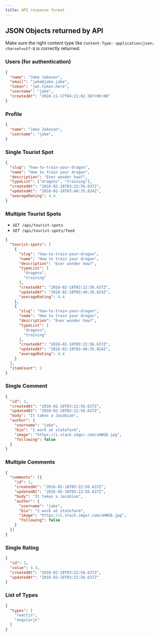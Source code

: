 ```yaml
---
title: API response format
---
```


## JSON Objects returned by API

Make sure the right content type like `Content-Type: application/json; charset=utf-8` is correctly returned.

### Users (for authentication)

```JSON
{
  "name": "Jake Jakeson",
  "email": "jake@jake.jake",
  "token": "jwt.token.here",
  "username": "jake",
  "createdAt": "2024-11-17T04:21:02.387+00:00"
}
```

### Profile

```JSON
{
  "name": "Jake Jakeson",
  "username": "jake",
}
```

### Single Tourist Spot

```JSON
{
  "slug": "how-to-train-your-dragon",
  "name": "How to train your dragon",
  "description": "Ever wonder how?",
  "typeList": ["dragons", "training"],
  "createdAt": "2016-02-18T03:22:56.637Z",
  "updatedAt": "2016-02-18T03:48:35.824Z",
  "averageRating": 4.4
}
```

### Multiple Tourist Spots

- `GET /api/tourist-spots`
- `GET /api/tourist-spots/feed`

```JSON
{
  "tourist-spots": [
    {
      "slug": "how-to-train-your-dragon",
      "name": "How to train your dragon",
      "description": "Ever wonder how?",
      "typeList": [
        "dragons",
        "training"
      ],
      "createdAt": "2016-02-18T03:22:56.637Z",
      "updatedAt": "2016-02-18T03:48:35.824Z",
      "averageRating": 4.4
    },
    {
      "slug": "how-to-train-your-dragon",
      "name": "How to train your dragon",
      "description": "Ever wonder how?",
      "typeList": [
        "dragons",
        "training"
      ],
      "createdAt": "2016-02-18T03:22:56.637Z",
      "updatedAt": "2016-02-18T03:48:35.824Z",
      "averageRating": 4.4
    }
  ],
  "itemCount": 2
}
```

### Single Comment

```JSON
{
  "id": 1,
  "createdAt": "2016-02-18T03:22:56.637Z",
  "updatedAt": "2016-02-18T03:22:56.637Z",
  "body": "It takes a Jacobian",
  "author": {
    "username": "jake",
    "bio": "I work at statefarm",
    "image": "https://i.stack.imgur.com/xHWG8.jpg",
    "following": false
  }
}
```

### Multiple Comments

```JSON
{
  "comments": [{
    "id": 1,
    "createdAt": "2016-02-18T03:22:56.637Z",
    "updatedAt": "2016-02-18T03:22:56.637Z",
    "body": "It takes a Jacobian",
    "author": {
      "username": "jake",
      "bio": "I work at statefarm",
      "image": "https://i.stack.imgur.com/xHWG8.jpg",
      "following": false
    }
  }]
}
```

### Single Rating

```JSON
{
  "id": 1,
  "value": 4.3,
  "createdAt": "2016-02-18T03:22:56.637Z",
  "updatedAt": "2016-02-18T03:22:56.637Z"
}
```

### List of Types

```JSON
{
  "types": [
    "reactjs",
    "angularjs"
  ]
}
```
